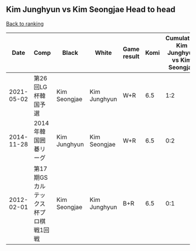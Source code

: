 ## Kim Junghyun vs Kim Seongjae Head to head

[Back to ranking](../../index.md)




| **Date** | **Comp** | **Black** | **White** | **Game result** | **Komi** | **Cumulative Kim Junghyun vs Kim Seongjae** | **Kim Junghyun streak** | **Kim Seongjae streak** | 
| --- | --- | --- | --- | --- | --- | --- | --- | --- |
| 2021-05-02 | 第26回LG杯韓国予選 | Kim Seongjae | Kim Junghyun | W+R | 6.5 | 1:2 | 1 | 0 | 
| 2014-11-28 | 2014年韓国囲碁リーグ | Kim Junghyun | Kim Seongjae | W+R | 6.5 | 0:2 | 0 | 2 | 
| 2012-02-01 | 第17期GSカルテックス杯プロ棋戦1回戦 | Kim Seongjae | Kim Junghyun | B+R | 6.5 | 0:1 | 0 | 1 |




